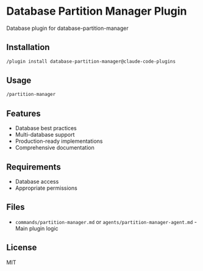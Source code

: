 # Database Partition Manager Plugin

Database plugin for database-partition-manager

## Installation

```bash
/plugin install database-partition-manager@claude-code-plugins
```

## Usage

```bash
/partition-manager
```

## Features

- Database best practices
- Multi-database support
- Production-ready implementations
- Comprehensive documentation

## Requirements

- Database access
- Appropriate permissions

## Files

- `commands/partition-manager.md` or `agents/partition-manager-agent.md` - Main plugin logic

## License

MIT
